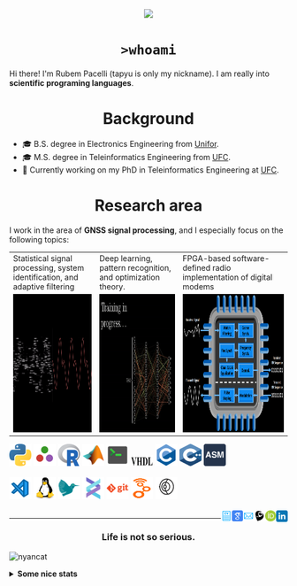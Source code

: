<!--
**tapyu/tapyu** is a ✨ _special_ ✨ repository because its `README.md` (this file) appears on your GitHub profile.

That is what I'm using to make the this Markdown:

*** About wakatime *** (./.github/workflows/waka-readme-stats.yml or the "Waka Readme" github action):
- How To Use Github's New Personal README and Wakatime: https://www.youtube.com/watch?v=jazcHIaitfE
- Adding Weekly Coding Stats to your GitHub Readme Profile: https://www.youtube.com/watch?v=sZi8MmQP3MY

*** About updating README.md with recent activities *** (./.github/workflows/update-readme-recent-activities.yml or the "Update README with recent activities" github action)
- How To Create An Amazing Profile ReadMe With GitHub Actions -> https://www.youtube.com/watch?v=ECuqb5Tv9qI

*** about deploying your own vercel instance (it is the "GitHub Performance" section of my README.dm) ***
1 -> https://github.com/anuraghazra/github-readme-stats#deploy-on-your-own-vercel-instance
2 -> https://www.youtube.com/watch?v=n6d4KHSKqGk&t=107s
3 -> https://github.com/tapyu/github-readme-stats/blob/master/vercel.json
4 -> https://vercel.com/docs/cli#project-configuration
5 -> https://github.com/abhisheknaiidu/awesome-github-profile-readme

*** other things ***
- awesome-github-profile-readme: https://github.com/abhisheknaiidu/awesome-github-profile-readme
- Shelds.io: https://github.com/badges/shields

-->

<p align='center'>
    <img align='center' src="https://img.shields.io/github/followers/tapyu?style=social">
</p>

<h1 align="center"><code>>whoami</code> </h1>
Hi there! I'm Rubem Pacelli (tapyu is only my nickname). I am really into <b>scientific programing languages</b>.
<h1 align="center">Background</h1>
<ul>
  <li>🎓 B.S. degree in Electronics Engineering from <a href="https://unifor.br/">Unifor</a>.</li>
  <li>🎓 M.S. degree in Teleinformatics Engineering from <a href="http://www.ufc.br/">UFC</a>.</li>
  <li>🔬 Currently working on my PhD in Teleinformatics Engineering at <a href="http://www.ufc.br/">UFC</a>.</li>
</ul>
<h1 align="center">Research area</h1>
I work in the area of <b>GNSS signal processing</b>, and I especially focus on the following topics:
<table>
  <tr>
    <td width="250">Statistical signal processing, system identification, and adaptive filtering</td>
     <td width="250">Deep learning, pattern recognition, and optimization theory.</td>
     <td width="350">FPGA-based software-defined radio implementation of digital modems</td>
  </tr>
  <tr>
    <td valign="top" align="center"><img height="250" width="250" src="figs/signal.gif"></td>
    <td valign="middle" align="center"><img height="250" width="250" src="figs/test.gif"></td>
    <td valign="top" align="center"><img height="250" width="900" src="figs/embedded systems microprocessor.png"></td>
  </tr>
</table>

<code><a href="https://www.python.org/"><img height="40" width="40" alt="python" src="figs/python_colorful.svg"></a></code>
<code><a href="https://julialang.org/"><img height="40" width="40" alt="Julia programming language" src="figs/julia.svg"></a></code>
<code><a href="https://www.r-project.org/"><img height="40" width="40" alt="R programming language" src="figs/r_colorful.svg"></a></code>
<code><a href="https://www.mathworks.com/products/matlab.html"><img height="40" width="40" alt="matlab" src="figs/icons8-matlab.svg"></a></code>
<code><a href="https://en.wikipedia.org/wiki/Shell_script"><img height="40" width="40" alt="Unix shell scripting" src="figs/utilities-x-terminal.svg"></a></code>
<code><a href="https://en.wikipedia.org/wiki/VHDL"><img height="20" width="40" width="40" alt="VHDL" src="figs/VHDL.jfif"></a></code>
<code><a href="https://en.wikipedia.org/wiki/C_(programming_language)"><img height="40" width="40" alt="C programming language" src="figs/c_colorful.svg"></a></code>
<code><a href="https://en.wikipedia.org/wiki/C%2B%2B"><img height="40" width="40" alt="C++ programming language" src="figs/cpp_colorful.svg"></a></code>
<code><a href="https://en.wikipedia.org/wiki/Assembly_language"><img height="40" width="40" alt="assembly" src="figs/assembly.png"></a></code>
<br>
<br>
<code><a href="https://code.visualstudio.com/"><img height="40" width="40" alt="visual studio code" src="figs/vscode_colorful.svg"></a></code>
<code><a href="https://www.linux.org/"><img height="40" alt="linux" src="figs/linux_colorful.svg"></a></code>
<code><a href="https://www.latex-project.org/"><img height="40" width="40" alt="latex" src="figs/icons8-latex.svg"></a></code>
<code><a href="https://docs.helix-editor.com/"><img height="40" width="40" alt="helix-editor" src="figs/helix.png"></a></code>
<code><a href="https://git-scm.com/"><img height="40" alt="git" width="40" src="figs/git.svg"></a></code>
<code><a href="https://github.com/gnuradio/gnuradio/tree/main"><img height="40" alt="git" width="40" src="figs/gnuradio.png"></a></code>
<code><a href="https://github.com/gnss-sdr/gnss-sdr"><img height="40" alt="git" width="40" src="figs/gnss-sdr.png"></a></code>
<br>
<br>
<a href="https://www.linkedin.com/in/rubem-pacelli/">
  <img align="right" alt="Tapyu | Linkedin" width="21px" src="figs/linkedin_colorful.svg" />
</a>
<a href="https://orcid.org/0000-0001-5933-8565">
  <img align="right" alt="Tapyu | Orcid" width="20px" src="figs/orcid.svg" />
</a>
<a href="http://lattes.cnpq.br/0717252455115225">
  <img align="right" alt="Tapyu | Lattes" width="20px" src="figs/lattes.png" />
</a>
<a href="mailto:rubem.engenharia@gmail.com">
  <img align="right" alt="Tapyu | Email" width="20px" src="figs/email_blue.svg" />
</a>
<a href="https://scholar.google.com.br/citations?user=Kj6Gzs4AAAAJ&hl=pt-BR&oi=sra">
  <img align="right" alt="Tapyu | Google Scholar" width="20px" src="figs/google_schola_colorful.svg" />
</a>
<a href="https://github.com/tapyu/tapyu/blob/master/cv/Latex/cv.pdf">
  <img align="right" alt="Tapyu | Curriculum Vitae" width="20px" src="figs/curriculum-vitae_blue.svg" />
</a>

---

<h3 align="center">Life is not so serious.</h3>

![nyancat](https://github.com/tapyu/tapyu/assets/22801918/3431b80d-7a2d-4057-87dd-ac53fa63817b)

<details>
    <summary><b>Some nice stats</b></summary>
    <ul> <img src="https://github-readme-activity-graph.vercel.app/graph?username=tapyu&theme=react-dark" />
    <h3>GitHub Performance</h3>
    <table>
        <tr>
            <td> <img src="https://github-readme-stats-xi-six-31.vercel.app/api?username=tapyu&show_icons=true&count_private=true&hide_title=true&line_height=33&theme=react&border=61dafb&hide_border=true" /> </td>
            <td> <img src="https://github-readme-stats-xi-six-31.vercel.app/api/top-langs/?username=tapyu&hide=postscript,jupyter%20notebook,tex,html,makefile,typst&count_private=true&title_color=61dafb&text_color=ffffff&icon_color=61dafb&bg_color=20232a&layout=compact&border_color=61dafb&hide_border=true&langs_count=6" /> </td>
        </tr>
    </table>

### Wakatime stats
<!--START_SECTION:waka-->
![Code Time](http://img.shields.io/badge/Code%20Time-1%2C660%20hrs%2027%20mins-blue)

**I'm an Early 🐤** 

```text
🌞 Morning                819 commits         █████░░░░░░░░░░░░░░░░░░░░   19.50 % 
🌆 Daytime                1360 commits        ████████░░░░░░░░░░░░░░░░░   32.38 % 
🌃 Evening                1130 commits        ███████░░░░░░░░░░░░░░░░░░   26.90 % 
🌙 Night                  891 commits         █████░░░░░░░░░░░░░░░░░░░░   21.21 % 
```
📅 **I'm Most Productive on Thursday** 

```text
Monday                   558 commits         ███░░░░░░░░░░░░░░░░░░░░░░   13.29 % 
Tuesday                  666 commits         ████░░░░░░░░░░░░░░░░░░░░░   15.86 % 
Wednesday                761 commits         █████░░░░░░░░░░░░░░░░░░░░   18.12 % 
Thursday                 836 commits         █████░░░░░░░░░░░░░░░░░░░░   19.90 % 
Friday                   615 commits         ████░░░░░░░░░░░░░░░░░░░░░   14.64 % 
Saturday                 374 commits         ██░░░░░░░░░░░░░░░░░░░░░░░   08.90 % 
Sunday                   390 commits         ██░░░░░░░░░░░░░░░░░░░░░░░   09.29 % 
```


📊 **This Week I Spent My Time On** 

```text
💬 Programming Languages: 
TeX                      7 hrs 21 mins       █████████████░░░░░░░░░░░░   51.05 % 
Python                   3 hrs 30 mins       ██████░░░░░░░░░░░░░░░░░░░   24.26 % 
TOML                     2 hrs 15 mins       ████░░░░░░░░░░░░░░░░░░░░░   15.61 % 
YAML                     55 mins             ██░░░░░░░░░░░░░░░░░░░░░░░   06.42 % 
BibTeX                   8 mins              ░░░░░░░░░░░░░░░░░░░░░░░░░   01.03 % 

🔥 Editors: 
VS Code                  14 hrs 25 mins      █████████████████████████   100.00 % 

🐱‍💻 Projects: 
master                   7 hrs 30 mins       █████████████░░░░░░░░░░░░   52.04 % 
scintpy                  6 hrs 29 mins       ███████████░░░░░░░░░░░░░░   44.96 % 
main                     16 mins             ░░░░░░░░░░░░░░░░░░░░░░░░░   01.87 % 
mwe                      9 mins              ░░░░░░░░░░░░░░░░░░░░░░░░░   01.13 % 

💻 Operating System: 
Linux                    14 hrs 25 mins      █████████████████████████   100.00 % 
```


 Last Updated on 25/09/2024 18:46:21 UTC
<!--END_SECTION:waka-->

### Recent GitHub Activity
<!--START_SECTION:activity-->
1. 🗣 Commented on [#5899](https://github.com/astral-sh/ruff/issues/5899#issuecomment-2372573023) in [astral-sh/ruff](https://github.com/astral-sh/ruff)
2. ❗ Opened issue [#324](https://github.com/microsoft/vscode-mypy/issues/324) in [microsoft/vscode-mypy](https://github.com/microsoft/vscode-mypy)
3. 🗣 Commented on [#6](https://github.com/cu-sense-lab/gnss-scintillation-simulator_2-param/pull/6#issuecomment-2281958422) in [cu-sense-lab/gnss-scintillation-simulator_2-param](https://github.com/cu-sense-lab/gnss-scintillation-simulator_2-param)
4. 💪 Opened PR [#9](https://github.com/cu-sense-lab/gnss-scintillation-simulator_2-param/pull/9) in [cu-sense-lab/gnss-scintillation-simulator_2-param](https://github.com/cu-sense-lab/gnss-scintillation-simulator_2-param)
5. ❗ Opened issue [#8](https://github.com/cu-sense-lab/gnss-scintillation-simulator_2-param/issues/8) in [cu-sense-lab/gnss-scintillation-simulator_2-param](https://github.com/cu-sense-lab/gnss-scintillation-simulator_2-param)
<!--END_SECTION:activity-->

### Latest Youtube Video 📺
<!-- YOUTUBE:START -->
- [The map of Electronics Engineering](https://www.youtube.com/watch?v=rL5gUJJcSWA)
- [Anki+Clac: The best workflow to increase your English vocabulary](https://www.youtube.com/watch?v=9XNqNNM2AhI)
- [All-digital AFSK modem with Viterbi detection for TT&amp;C CubeSat transceiver - Portuguese audio](https://www.youtube.com/watch?v=FN3arSivyLI)
- [How to change the theme of MATLAB](https://www.youtube.com/watch?v=-ZjhzlEbLko)
<!-- YOUTUBE:END -->
</ul>
</details>
